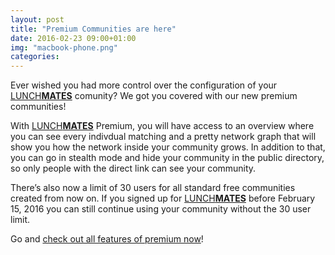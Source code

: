 ```yaml
---
layout: post
title: "Premium Communities are here"
date: 2016-02-23 09:00+01:00
img: "macbook-phone.png"
categories:
---
```


Ever wished you had more control over the configuration of your [LUNCH**MATES**][lunchmates] comunity? We got you covered with our new premium communities!

With [LUNCH**MATES**][lunchmates] Premium, you will have access to an overview where you can see every indivdual matching and a pretty network graph that will show you how the network inside your community grows. In addition to that, you can go in stealth mode and hide your community in the public directory, so only people with the direct link can see your community.

There’s also now a limit of 30 users for all standard free communities created from now on. If you signed up for [LUNCH**MATES**][lunchmates] before February 15, 2016 you can still continue using your community without the 30 user limit.

Go and [check out all features of premium now][premium]!

[lunchmates]: https://www.lunchmates.org
[premium]: https://www.lunchmates.org/pages/premium
